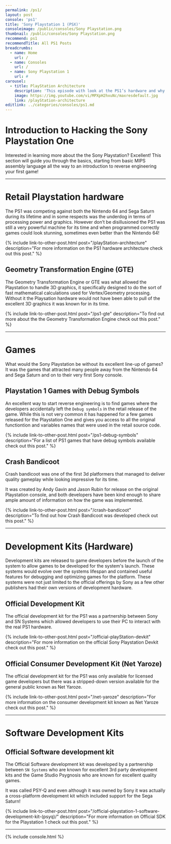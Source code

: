 ```yaml
---
permalink: /ps1/
layout: post
console: 'ps1'
title: 'Sony Playstation 1 (PSX)'
consoleimage: /public/consoles/Sony Playstation.png
thumbnail: /public/consoles/Sony Playstation.png
recommend: ps1
recommendTitle: All PS1 Posts
breadcrumbs:
  - name: Home
    url: /
  - name: Consoles
    url: /
  - name: Sony Playstation 1
    url: #
carousel:
  - title: PlayStation Architecture
    description: 'This episode with look at the PS1’s hardware and why Final Fantasy 7 was written the way that it was.'
    image: https://img.youtube.com/vi/MPXpH2hxuNc/maxresdefault.jpg
    link: /playStation-architecture
editlink: ../categories/consoles/ps1.md
---
```


# Introduction to Hacking the Sony Playstation One
Interested in learning more about the the Sony Playstation? Excellent! This section will guide you through the basics, starting from basic MIPS assembly language all the way to an introduction to reverse engineering your first game!

---
# Retail Playstation hardware
The PS1 was competing against both the Nintendo 64 and Sega Saturn during its lifetime and in some respects was the underdog in terms of processing power and graphics. 
However don’t be disillusioned the PS1 was still a very powerful machine for its time and when programmed correctly games could look stunning, sometimes even better than the Nintendo 64!

{% include link-to-other-post.html post="/playStation-architecture" description="For more information on the PS1 hardware architecture check out this post." %}

## Geometry Transformation Engine (GTE)
The Geometry Transformation Engine or GTE was what allowed the Playstation to handle 3D graphics, it specifically designed to do the sort of fast mathematical calculations used for Vertex/Geometry processing. Without it the Playsation hardware would not have been able to pull of the excellent 3D graphics it was known for in its time.

{% include link-to-other-post.html post="/ps1-gte" description="To find out more about the the Geometry Transformation Engine check out this post." %}

---
# Games
What would the Sony Playstation be without its excellent line-up of games? It was the games that attracted many people away from the Nintendo 64 and Sega Saturn and on to their very first Sony console.

## Playstation 1 Games with Debug Symbols
An excellent way to start reverse engineering is to find games where the developers accidentally left the `Debug symbols` in the retail release of the game. While this is not very common it has happened for a few games released for the Playstation One and gives you access to all the original functiontion and variables names that were used in the retail source code.

{% include link-to-other-post.html post="/ps1-debug-symbols" description="For a list of PS1 games that have debug symbols available check out this post." %}

## Crash Bandicoot
Crash bandicoot was one of the first 3d platformers that managed to deliver quality gameplay while looking impressive for its time. 

It was created by Andy Gavin and Jason Rubin for release on the original Playstation console, and both developers have been kind enough to share ample amount of information on how the game was implemented.

{% include link-to-other-post.html post="/crash-bandicoot" description="To find out how Crash Bandicoot was developed check out this post." %}

---
# Development Kits (Hardware)
Development kits are released to game developers before the launch of the system to allow games to be developed for the system's launch. These systems would evolve over the systems lifespan and contained useful features for debugging and optimizing games for the platform. These systems were not just limited to the official offerings by Sony as a few other publishers had their own versions of development hardware.

## Official Development Kit
The official development kit for the PS1 was a partnership between Sony and SN Systems which allowed developers to use their PC to interact with the real PS1 hardware.

{% include link-to-other-post.html post="/official-playStation-devkit" description="For more information on the official Sony Playstation Devkit check out this post." %}

## Official Consumer Development Kit (Net Yaroze)
The official development kit for the PS1 was only available for licensed game developers but there was a stripped-down version available for the general public known as Net Yaroze.

{% include link-to-other-post.html post="/net-yaroze" description="For more information on the consumer development kit known as Net Yaroze check out this post." %}

---
# Software Development Kits

## Official Software development kit
The Official Software development kit was developed by a partnership between `SN Systems` who are known for excellent 3rd party development kits and the Game Studio Psygnosis who are known for excellent quality games. 

It was called PSY-Q and even although it was owned by Sony it was actually a cross-platform development kit which included support for the Sega Saturn!

{% include link-to-other-post.html post="/official-playstation-1-software-development-kit-(psyq)/" description="For more information on Official SDK for the Playstation 1 check out this post." %}

---
<div>
{% include console.html %}
</div>

